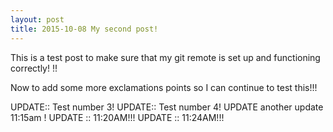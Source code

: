 ```yaml
---
layout: post
title: 2015-10-08 My second post!
---
```


This is a test post to make sure that my git remote is set up and functioning correctly! !!

Now to add some more exclamations points so I can continue to test this!!! 

UPDATE:: Test number 3! 
UPDATE:: Test number 4!
UPDATE another update 11:15am !
UPDATE :: 11:20AM!!!
UPDATE :: 11:24AM!!!